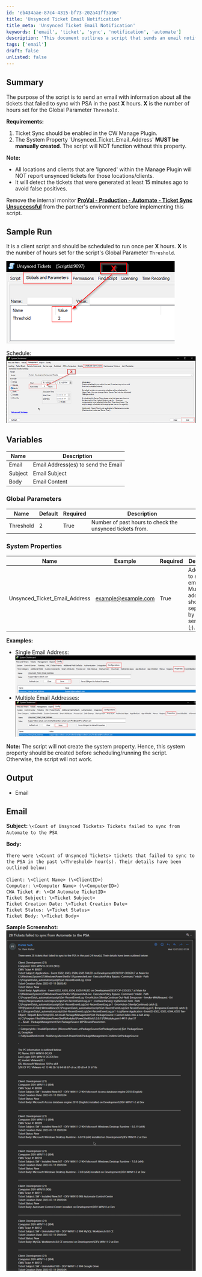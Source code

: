 ```yaml
---
id: 'eb434aae-87c4-4315-bf73-202a41ff3a96'
title: 'Unsynced Ticket Email Notification'
title_meta: 'Unsynced Ticket Email Notification'
keywords: ['email', 'ticket', 'sync', 'notification', 'automate']
description: 'This document outlines a script that sends an email notification about tickets that failed to sync with PSA in the past specified hours. It details requirements, global parameters, and system properties necessary for the script to function effectively.'
tags: ['email']
draft: false
unlisted: false
---
```


## Summary

The purpose of the script is to send an email with information about all the tickets that failed to sync with PSA in the past **X** hours. **X** is the number of hours set for the Global Parameter `Threshold`.

**Requirements:**
1. Ticket Sync should be enabled in the CW Manage Plugin.
2. The System Property 'Unsynced_Ticket_Email_Address' **MUST be manually created**. The script will NOT function without this property.

**Note:**
- All locations and clients that are 'Ignored' within the Manage Plugin will NOT report unsynced tickets for those locations/clients.
- It will detect the tickets that were generated at least 15 minutes ago to avoid false positives.

Remove the internal monitor [**ProVal - Production - Automate - Ticket Sync Unsuccessful**](https://proval.itglue.com/5078775/docs/8030159) from the partner's environment before implementing this script.

## Sample Run

It is a client script and should be scheduled to run once per **X** hours. **X** is the number of hours set for the script's Global Parameter `Threshold`.

![Sample Run Image 1](../../../static/img/Unsynced-Tickets/image_1.png)

Schedule:
![Sample Run Image 2](../../../static/img/Unsynced-Tickets/image_2.png)

## Variables

| Name   | Description                                |
|--------|--------------------------------------------|
| Email  | Email Address(es) to send the Email       |
| Subject| Email Subject                             |
| Body   | Email Content                             |

### Global Parameters

| Name      | Default | Required | Description                                       |
|-----------|---------|----------|---------------------------------------------------|
| Threshold | 2       | True     | Number of past hours to check the unsynced tickets from. |

### System Properties

| Name                           | Example                          | Required | Description                                                                 |
|--------------------------------|----------------------------------|----------|-----------------------------------------------------------------------------|
| Unsynced_Ticket_Email_Address  | [example@example.com](mailto:example@example.com) | True     | Address(es) to send the email. Multiple addresses should be separated by a semicolon (;). |

**Examples:**
- Single Email Address:
![Single Email Example](../../../static/img/Unsynced-Tickets/image_3.png)
- Multiple Email Addresses:
![Multiple Email Example](../../../static/img/Unsynced-Tickets/image_4.png)

**Note:** The script will not create the system property. Hence, this system property should be created before scheduling/running the script. Otherwise, the script will not work.

## Output

- Email

## Email

**Subject:** `\<Count of Unsynced Tickets> Tickets failed to sync from Automate to the PSA`

**Body:** 
```
There were \<Count of Unsynced Tickets> tickets that failed to sync to the PSA in the past \<Threshold> hour(s). Their details have been outlined below:

Client: \<Client Name> (\<ClientID>)
Computer: \<Computer Name> (\<ComputerID>)
CWA Ticket #: \<CW Automate TicketID>
Ticket Subject: \<Ticket Subject>
Ticket Creation Date: \<Ticket Creation Date>
Ticket Status: \<Ticket Status>
Ticket Body: \<Ticket Body>
```

**Sample Screenshot:**
![Sample Screenshot](../../../static/img/Unsynced-Tickets/image_5.png)

